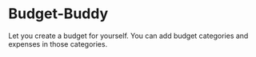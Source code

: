 # Budget-Buddy

Let you create a budget for yourself. You can add budget categories and expenses in those categories. 